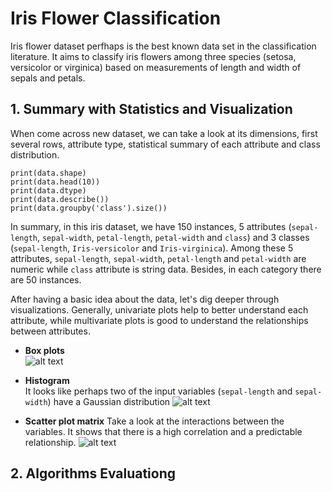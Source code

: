 # Iris Flower Classification
Iris flower dataset perfhaps is the best known data set in the classification literature. It aims to classify iris flowers among three species (setosa, versicolor or virginica) based on measurements of length and width of sepals and petals.

## 1. Summary with Statistics and Visualization
When come across new dataset, we can take a look at its dimensions, first several rows, attribute type, statistical summary of each attribute and class distribution.
```
print(data.shape)
print(data.head(10))
print(data.dtype)
print(data.describe())
print(data.groupby('class').size())
```
In summary, in this iris dataset, we have 150 instances, 5 attributes (`sepal-length`, `sepal-width`, `petal-length`, `petal-width` and `class`) and 3 classes (`sepal-length`, `Iris-versicolor` and `Iris-virginica`). Among these 5 attributes, `sepal-length`, `sepal-width`, `petal-length` and `petal-width`  are numeric while `class` attribute is string data. Besides, in each category there are 50 instances.

After having a basic idea about the data, let's dig deeper through visualizations. Generally, univariate plots help to better understand each attribute, while multivariate plots is good to understand the relationships between attributes. <br />
   - **Box plots** <br />
   ![alt text](https://github.com/yezhilengyue/Python_ML_Practice/blob/master/Project-%5BClassification%5Diris/boxplots.png)
   
   - **Histogram** <br />
   It looks like perhaps two of the input variables (`sepal-length` and `sepal-width`) have a Gaussian distribution
   ![alt text](https://github.com/yezhilengyue/Python_ML_Practice/blob/master/Project-%5BClassification%5Diris/histgram.png)
   
   - **Scatter plot matrix**
   Take a look at the interactions between the variables. It shows that there is a high correlation and a predictable relationship.
   ![alt text](https://github.com/yezhilengyue/Python_ML_Practice/blob/master/Project-%5BClassification%5Diris/scatter_plots.png)
   
   
   
## 2. Algorithms Evaluationg   
